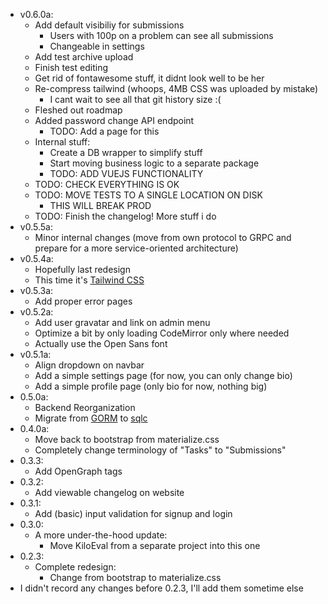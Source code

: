 - v0.6.0a:
	- Add default visibiliy for submissions
		- Users with 100p on a problem can see all submissions
		- Changeable in settings
	- Add test archive upload
	- Finish test editing
	- Get rid of fontawesome stuff, it didnt look well to be her
	- Re-compress tailwind (whoops, 4MB CSS was uploaded by mistake)
		- I cant wait to see all that git history size :(
	- Fleshed out roadmap
	- Added password change API endpoint
		- TODO: Add a page for this
	- Internal stuff:
		- Create a DB wrapper to simplify stuff
		- Start moving business logic to a separate package
		- TODO: ADD VUEJS FUNCTIONALITY
	- TODO: CHECK EVERYTHING IS OK
	- TODO: MOVE TESTS TO A SINGLE LOCATION ON DISK
		- THIS WILL BREAK PROD
	- TODO: Finish the changelog! More stuff i do
- v0.5.5a:
	- Minor internal changes (move from own protocol to GRPC and prepare for a more service-oriented architecture)
- v0.5.4a:
	- Hopefully last redesign
	- This time it's [Tailwind CSS](https://tailwindcss.com)
- v0.5.3a:
	- Add proper error pages
- v0.5.2a:
	- Add user gravatar and link on admin menu
	- Optimize a bit by only loading CodeMirror only where needed
	- Actually use the Open Sans font
- v0.5.1a:
	- Align dropdown on navbar
	- Add a simple settings page (for now, you can only change bio)
	- Add a simple profile page (only bio for now, nothing big)
- 0.5.0a:
	- Backend Reorganization
	- Migrate from [GORM](https://gorm.io) to [sqlc](https://github.com/kyleconroy/sqlc)
- 0.4.0a:
	- Move back to bootstrap from materialize.css
	- Completely change terminology of "Tasks" to "Submissions"
- 0.3.3:
	- Add OpenGraph tags
- 0.3.2:
	- Add viewable changelog on website
- 0.3.1:
	- Add (basic) input validation for signup and login
- 0.3.0:
	- A more under-the-hood update:
		- Move KiloEval from a separate project into this one
- 0.2.3:
	- Complete redesign: 
		- Change from bootstrap to materialize.css
- I didn't record any changes before 0.2.3, I'll add them sometime else

